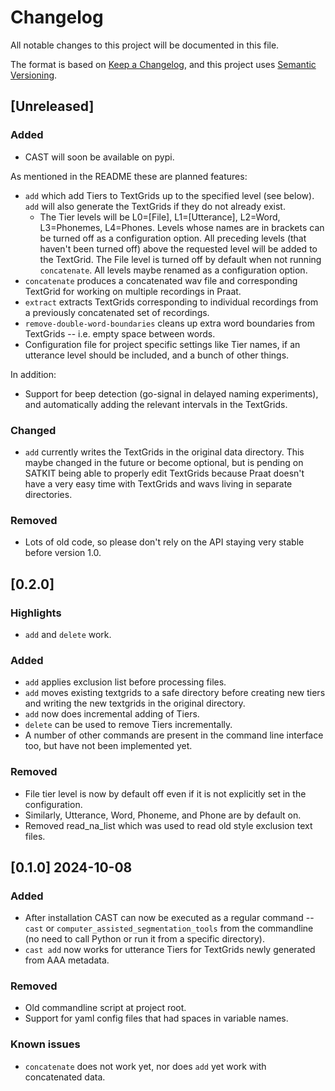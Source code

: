 # Changelog

All notable changes to this project will be documented in this file.

The format is based on [Keep a Changelog](https://keepachangelog.com/en/1.1.0/),
and this project uses [Semantic Versioning](https://semver.org/spec/v2.0.0.html).

[//]: # (Possible headings in a release:)
[//]: # (Highlights for shiny new features.)
[//]: # (Added for new features.)
[//]: # (Changed for changes in existing functionality.)
[//]: # (Refactor when functionality does not change but moves.)
[//]: # (Documentation for updates to docs.)
[//]: # (Testing for updates to tests.)
[//]: # (Deprecated for soon-to-be removed features.)
[//]: # (Removed for now removed features.)
[//]: # (Fixed for any bug fixes.)
[//]: # (Security in case of vulnerabilities.)
[//]: # (New contributors for first contributions.)

[//]: # (And ofcourse if a version needs to be YANKED:)
[//]: # (## [version number] [data] [YANKED])


## [Unreleased]

### Added

- CAST will soon be available on pypi.

As mentioned in the README these are planned features:
- `add` which add Tiers to TextGrids up to the specified level (see below).
  `add` will also generate the TextGrids if they do not already exist.
  - The Tier levels will be L0=[File], L1=[Utterance], L2=Word, L3=Phonemes,
    L4=Phones. Levels whose names are in brackets can be turned off as a
    configuration option. All preceding levels (that haven't been turned off) above
    the requested level will be added to the TextGrid. The File level is turned off
    by default when not running `concatenate`. All levels maybe renamed as a
    configuration option.
- `concatenate` produces a concatenated wav file and corresponding TextGrid
  for working on multiple recordings in Praat.
- `extract` extracts TextGrids corresponding to individual recordings from a
  previously concatenated set of recordings.
- `remove-double-word-boundaries` cleans up extra word boundaries from
  TextGrids -- i.e. empty space between words.
- Configuration file for project specific settings like Tier names, if an
  utterance level should be included, and a bunch of other things.

In addition:
- Support for beep detection (go-signal in delayed naming experiments), and
  automatically adding the relevant intervals in the TextGrids.

### Changed 

- `add` currently writes the TextGrids in the original data directory. This
  maybe changed in the future or become optional, but is pending on SATKIT being
  able to properly edit TextGrids because Praat doesn't have a very easy time with
  TextGrids and wavs living in separate directories.

### Removed

- Lots of old code, so please don't rely on the API staying very stable before
  version 1.0.

## [0.2.0]

### Highlights

- `add` and `delete` work.

### Added

- `add` applies exclusion list before processing files.
- `add` moves existing textgrids to a safe directory before creating new tiers
  and writing the new textgrids in the original directory.
- `add` now does incremental adding of Tiers.
- `delete` can be used to remove Tiers incrementally.
- A number of other commands are present in the command line interface too, but
  have not been implemented yet.

### Removed

- File tier level is now by default off even if it is not explicitly set in the
  configuration.
- Similarly, Utterance, Word, Phoneme, and Phone are by default on.
- Removed read_na_list which was used to read old style exclusion text files.

## [0.1.0] 2024-10-08

### Added

- After installation CAST can now be executed as a regular command -- `cast` or
  `computer_assisted_segmentation_tools` from the commandline (no need to call
  Python or run it from a specific directory).
- `cast add` now works for utterance Tiers for TextGrids newly generated from AAA
  metadata. 

### Removed

- Old commandline script at project root.
- Support for yaml config files that had spaces in variable names.

### Known issues

- `concatenate` does not work yet, nor does `add` yet work with concatenated
  data.

